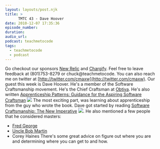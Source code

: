```yaml
---
layout: layouts/post.njk
title: >
      TMTC 43 - Dave Hoover
date: 2010-12-07 17:35:36
episode_number: 
duration: 
audio_url: 
podcast: teachmetocode
tags: 
  - teachmetocode
  - podcast
---
```


Go checkout our sponsors [New Relic](https://rpm.newrelic.com/affiliates/WOODY8074/signup) and [Chargify](http://chargify.com). Feel free to leave feedback at (801)753-8279 or chuck@teachmetocode. You can also reach me on twitter at [http://twitter.com/cmaxw](http://twitter.com/cmaxw). Our guest this week is Dave Hoover. He's a member of the Software Craftsmanship movement. He's the Chief Craftsman at [Obtiva](http://obtiva.com). He's also written [Apprenticeship Patterns: Guidance for the Aspiring Software Craftsman](http://www.amazon.com/gp/product/0596518382?ie=UTF8&tag=chamaxwoo-20&linkCode=as2&camp=1789&creative=390957&creativeASIN=0596518382) ![](http://www.assoc-amazon.com/e/ir?t=chamaxwoo-20&l=as2&o=1&a=0596518382) The most exciting part, was learning about apprenticeship from the guy who wrote the book. Dave got started by reading [Software Craftsmanship: The New Imperative](http://www.amazon.com/gp/product/0201733862?ie=UTF8&tag=chamaxwoo-20&linkCode=as2&camp=1789&creative=390957&creativeASIN=0201733862) ![](http://www.assoc-amazon.com/e/ir?t=chamaxwoo-20&l=as2&o=1&a=0201733862). He also mentioned a few people that he considered masters:

- [Fred George](http://processpeoplepods.blogspot.com/)
- [Uncle Bob Martin](http://www.objectmentor.com/omTeam/martin_r.html)
- Corey Haines
There's some great advice on figure out where you are and determining where you can get to and how. 
